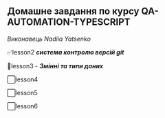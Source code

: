 ## Домашне завдання по курсу QA-AUTOMATION-TYPESCRIPT

_Виконавець Nadiia Yatsenko_

:white_check_mark:lesson2 ***система контролю версій git***

:large_orange_diamond:lesson3 -  ***Змінні та типи даних***

:white_large_square:lesson4

:white_large_square:lesson5

:white_large_square:lesson6
